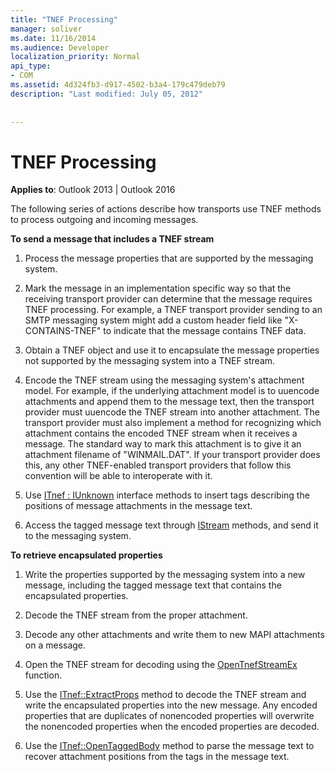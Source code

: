 ```yaml
---
title: "TNEF Processing"
manager: soliver
ms.date: 11/16/2014
ms.audience: Developer
localization_priority: Normal
api_type:
- COM
ms.assetid: 4d324fb3-d917-4502-b3a4-179c479deb79
description: "Last modified: July 05, 2012"
 
 
---
```


# TNEF Processing

  
  
**Applies to**: Outlook 2013 | Outlook 2016 
  
The following series of actions describe how transports use TNEF methods to process outgoing and incoming messages.
  
 **To send a message that includes a TNEF stream**
  
1. Process the message properties that are supported by the messaging system.
    
2. Mark the message in an implementation specific way so that the receiving transport provider can determine that the message requires TNEF processing. For example, a TNEF transport provider sending to an SMTP messaging system might add a custom header field like "X-CONTAINS-TNEF" to indicate that the message contains TNEF data.
    
3. Obtain a TNEF object and use it to encapsulate the message properties not supported by the messaging system into a TNEF stream.
    
4. Encode the TNEF stream using the messaging system's attachment model. For example, if the underlying attachment model is to uuencode attachments and append them to the message text, then the transport provider must uuencode the TNEF stream into another attachment. The transport provider must also implement a method for recognizing which attachment contains the encoded TNEF stream when it receives a message. The standard way to mark this attachment is to give it an attachment filename of "WINMAIL.DAT". If your transport provider does this, any other TNEF-enabled transport providers that follow this convention will be able to interoperate with it.
    
5. Use [ITnef : IUnknown](itnefiunknown.md) interface methods to insert tags describing the positions of message attachments in the message text. 
    
6. Access the tagged message text through [IStream](http://msdn.microsoft.com/en-us/library/aa380034%28VS.85%29.aspx) methods, and send it to the messaging system. 
    
 **To retrieve encapsulated properties**
  
1. Write the properties supported by the messaging system into a new message, including the tagged message text that contains the encapsulated properties.
    
2. Decode the TNEF stream from the proper attachment.
    
3. Decode any other attachments and write them to new MAPI attachments on a message.
    
4. Open the TNEF stream for decoding using the [OpenTnefStreamEx](opentnefstreamex.md) function. 
    
5. Use the [ITnef::ExtractProps](itnef-extractprops.md) method to decode the TNEF stream and write the encapsulated properties into the new message. Any encoded properties that are duplicates of nonencoded properties will overwrite the nonencoded properties when the encoded properties are decoded. 
    
6. Use the [ITnef::OpenTaggedBody](itnef-opentaggedbody.md) method to parse the message text to recover attachment positions from the tags in the message text. 
    

